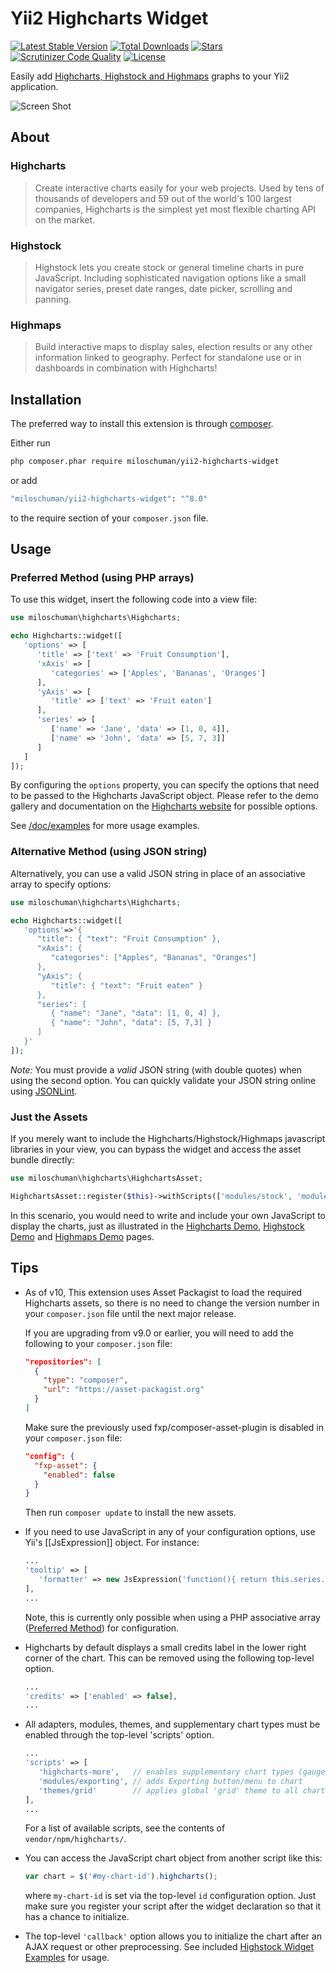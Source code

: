 Yii2 Highcharts Widget
======================

[![Latest Stable Version](https://img.shields.io/github/v/release/miloschuman/yii2-highcharts)](https://github.com/miloschuman/yii2-highcharts/releases)
[![Total Downloads](https://img.shields.io/packagist/dt/miloschuman/yii2-highcharts-widget)](https://packagist.org/packages/miloschuman/yii2-highcharts-widget)
[![Stars](https://img.shields.io/packagist/stars/miloschuman/yii2-highcharts-widget)](https://packagist.org/packages/miloschuman/yii2-highcharts-widget)
[![Scrutinizer Code Quality](https://scrutinizer-ci.com/g/miloschuman/yii2-highcharts/badges/quality-score.png?b=master)](https://scrutinizer-ci.com/g/miloschuman/yii2-highcharts/?branch=master)
[![License](https://img.shields.io/github/license/miloschuman/yii2-highcharts)](https://github.com/miloschuman/yii2-highcharts/blob/master/LICENSE.md)


Easily add [Highcharts, Highstock and Highmaps](https://www.highcharts.com/) graphs to your Yii2 application.

![Screen Shot](https://www.yiiframework.com/extension/yii2-highcharts-widget/files/screenshot.png)


About
-----

### Highcharts ###
> Create interactive charts easily for your web projects. Used by tens of thousands of developers and 59 out of the world's 100 largest companies, Highcharts is the simplest yet most flexible charting API on the market.

### Highstock ###
> Highstock lets you create stock or general timeline charts in pure JavaScript. Including sophisticated navigation options like a small navigator series, preset date ranges, date picker, scrolling and panning.

### Highmaps ###
> Build interactive maps to display sales, election results or any other information linked to geography. Perfect for standalone use or in dashboards in combination with Highcharts!


Installation
------------

The preferred way to install this extension is through [composer](https://getcomposer.org/download/).

Either run

```sh
php composer.phar require miloschuman/yii2-highcharts-widget
```

or add

```sh
"miloschuman/yii2-highcharts-widget": "^8.0"
```

to the require section of your `composer.json` file.


Usage
-----

### Preferred Method (using PHP arrays) ###

To use this widget, insert the following code into a view file:
```php
use miloschuman\highcharts\Highcharts;

echo Highcharts::widget([
   'options' => [
      'title' => ['text' => 'Fruit Consumption'],
      'xAxis' => [
         'categories' => ['Apples', 'Bananas', 'Oranges']
      ],
      'yAxis' => [
         'title' => ['text' => 'Fruit eaten']
      ],
      'series' => [
         ['name' => 'Jane', 'data' => [1, 0, 4]],
         ['name' => 'John', 'data' => [5, 7, 3]]
      ]
   ]
]);
```

By configuring the `options` property, you can specify the options that need to be passed to the Highcharts JavaScript object. Please refer to the demo gallery and documentation on the [Highcharts website](https://www.highcharts.com/) for possible options.

See [/doc/examples](https://github.com/miloschuman/yii2-highcharts/tree/master/doc/examples) for more usage examples.

### Alternative Method (using JSON string) ###

Alternatively, you can use a valid JSON string in place of an associative array to specify options:
```php
use miloschuman\highcharts\Highcharts;

echo Highcharts::widget([
   'options'=>'{
      "title": { "text": "Fruit Consumption" },
      "xAxis": {
         "categories": ["Apples", "Bananas", "Oranges"]
      },
      "yAxis": {
         "title": { "text": "Fruit eaten" }
      },
      "series": [
         { "name": "Jane", "data": [1, 0, 4] },
         { "name": "John", "data": [5, 7,3] }
      ]
   }'
]);
```

*Note:* You must provide a *valid* JSON string (with double quotes) when using the second option. You can quickly validate your JSON string online using [JSONLint](https://jsonlint.com/).

### Just the Assets ###

If you merely want to include the Highcharts/Highstock/Highmaps javascript libraries in your view, you can bypass the widget and access the asset bundle directly:

```php
use miloschuman\highcharts\HighchartsAsset;

HighchartsAsset::register($this)->withScripts(['modules/stock', 'modules/exporting', 'modules/drilldown']);
```

In this scenario, you would need to write and include your own JavaScript to display the charts, just as illustrated in the [Highcharts Demo](https://www.highcharts.com/demo), [Highstock Demo](https://www.highcharts.com/stock/demo) and [Highmaps Demo](https://www.highcharts.com/maps/demo) pages.


Tips
----

* As of v10, This extension uses Asset Packagist to load the required Highcharts assets, so there is no need to change
  the version number in your `composer.json` file until the next major release.
  
  If you are upgrading from v9.0 or earlier, you will need to add the following to your `composer.json` file:
  ```json
  "repositories": [
    {
      "type": "composer",
      "url": "https://asset-packagist.org"
    }
  ]
  ```
  
  Make sure the previously used fxp/composer-asset-plugin is disabled in your `composer.json` file:
  ```json
  "config": {
    "fxp-asset": {
      "enabled": false
    }
  }
  ```
  
  Then run `composer update` to install the new assets.
* If you need to use JavaScript in any of your configuration options, use Yii's [[JsExpression]] object. For instance:

  ```php
  ...
  'tooltip' => [
     'formatter' => new JsExpression('function(){ return this.series.name; }')
  ],
  ...
  ```
  Note, this is currently only possible when using a PHP associative array ([Preferred Method](#preferred-method-using-php-arrays)) for configuration.
* Highcharts by default displays a small credits label in the lower right corner of the chart. This can be removed using the following top-level option.

  ```php
  ...
  'credits' => ['enabled' => false],
  ...
  ```
* All adapters, modules, themes, and supplementary chart types must be enabled through the top-level 'scripts' option.

  ```php
  ...
  'scripts' => [
     'highcharts-more',   // enables supplementary chart types (gauge, arearange, columnrange, etc.)
     'modules/exporting', // adds Exporting button/menu to chart
     'themes/grid'        // applies global 'grid' theme to all charts
  ],
  ...
  ```
  For a list of available scripts, see the contents of `vendor/npm/highcharts/`.
* You can access the JavaScript chart object from another script like this:

  ```javascript
  var chart = $('#my-chart-id').highcharts();
  ```
  where `my-chart-id` is set via the top-level `id` configuration option. Just make sure you
  register your script after the widget declaration so that it has a chance to initialize.
* The top-level `'callback'` option allows you to initialize the chart after an AJAX request or other preprocessing.
  See included [Highstock Widget Examples](https://github.com/miloschuman/yii2-highcharts/tree/master/doc/examples/highstock.md) for usage.

